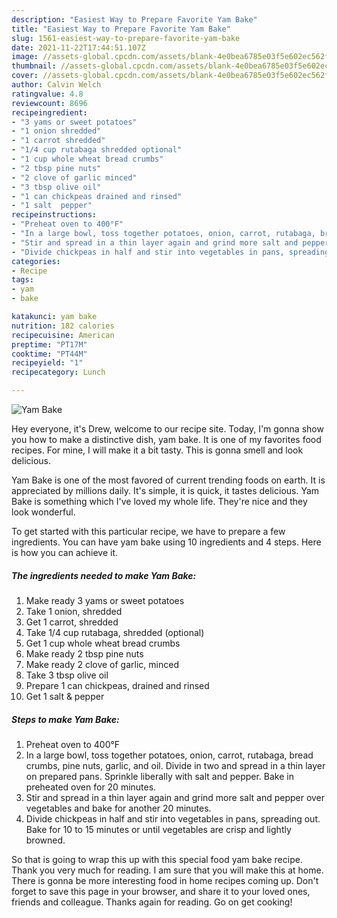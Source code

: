 ```yaml
---
description: "Easiest Way to Prepare Favorite Yam Bake"
title: "Easiest Way to Prepare Favorite Yam Bake"
slug: 1561-easiest-way-to-prepare-favorite-yam-bake
date: 2021-11-22T17:44:51.107Z
image: //assets-global.cpcdn.com/assets/blank-4e0bea6785e03f5e602ec562f230caae08da540cada707380b4fe1bbebba43da.png
thumbnail: //assets-global.cpcdn.com/assets/blank-4e0bea6785e03f5e602ec562f230caae08da540cada707380b4fe1bbebba43da.png
cover: //assets-global.cpcdn.com/assets/blank-4e0bea6785e03f5e602ec562f230caae08da540cada707380b4fe1bbebba43da.png
author: Calvin Welch
ratingvalue: 4.8
reviewcount: 8696
recipeingredient:
- "3 yams or sweet potatoes"
- "1 onion shredded"
- "1 carrot shredded"
- "1/4 cup rutabaga shredded optional"
- "1 cup whole wheat bread crumbs"
- "2 tbsp pine nuts"
- "2 clove of garlic minced"
- "3 tbsp olive oil"
- "1 can chickpeas drained and rinsed"
- "1 salt  pepper"
recipeinstructions:
- "Preheat oven to 400°F"
- "In a large bowl, toss together potatoes, onion, carrot, rutabaga, bread crumbs, pine nuts, garlic, and oil.  Divide in two and spread in a thin layer on prepared pans.  Sprinkle liberally with salt and pepper.  Bake in preheated oven for 20 minutes."
- "Stir and spread in a thin layer again and grind more salt and pepper over vegetables and bake for another 20 minutes."
- "Divide chickpeas in half and stir into vegetables in pans, spreading out.  Bake for 10 to 15 minutes or until vegetables are crisp and lightly browned."
categories:
- Recipe
tags:
- yam
- bake

katakunci: yam bake 
nutrition: 182 calories
recipecuisine: American
preptime: "PT17M"
cooktime: "PT44M"
recipeyield: "1"
recipecategory: Lunch

---
```



![Yam Bake](//assets-global.cpcdn.com/assets/blank-4e0bea6785e03f5e602ec562f230caae08da540cada707380b4fe1bbebba43da.png)

Hey everyone, it's Drew, welcome to our recipe site. Today, I'm gonna show you how to make a distinctive dish, yam bake. It is one of my favorites food recipes. For mine, I will make it a bit tasty. This is gonna smell and look delicious.



Yam Bake is one of the most favored of current trending foods on earth. It is appreciated by millions daily. It's simple, it is quick, it tastes delicious. Yam Bake is something which I've loved my whole life. They're nice and they look wonderful.


To get started with this particular recipe, we have to prepare a few ingredients. You can have yam bake using 10 ingredients and 4 steps. Here is how you can achieve it.

<!--inarticleads1-->

##### The ingredients needed to make Yam Bake:

1. Make ready 3 yams or sweet potatoes
1. Take 1 onion, shredded
1. Get 1 carrot, shredded
1. Take 1/4 cup rutabaga, shredded (optional)
1. Get 1 cup whole wheat bread crumbs
1. Make ready 2 tbsp pine nuts
1. Make ready 2 clove of garlic, minced
1. Take 3 tbsp olive oil
1. Prepare 1 can chickpeas, drained and rinsed
1. Get 1 salt &amp; pepper




<!--inarticleads2-->

##### Steps to make Yam Bake:

1. Preheat oven to 400°F
1. In a large bowl, toss together potatoes, onion, carrot, rutabaga, bread crumbs, pine nuts, garlic, and oil.  Divide in two and spread in a thin layer on prepared pans.  Sprinkle liberally with salt and pepper.  Bake in preheated oven for 20 minutes.
1. Stir and spread in a thin layer again and grind more salt and pepper over vegetables and bake for another 20 minutes.
1. Divide chickpeas in half and stir into vegetables in pans, spreading out.  Bake for 10 to 15 minutes or until vegetables are crisp and lightly browned.




So that is going to wrap this up with this special food yam bake recipe. Thank you very much for reading. I am sure that you will make this at home. There is gonna be more interesting food in home recipes coming up. Don't forget to save this page in your browser, and share it to your loved ones, friends and colleague. Thanks again for reading. Go on get cooking!

